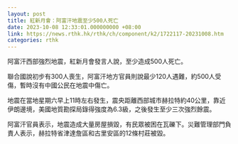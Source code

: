 ```yaml
---
layout: post
title: 紅新月會：阿富汗地震至少500人死亡　
date: 2023-10-08 12:33:01.000000000 +08:00
link: https://news.rthk.hk/rthk/ch/component/k2/1722117-20231008.htm
categories: rthk
---
```


阿富汗西部強烈地震，紅新月會發言人說，至少造成500人死亡。

聯合國說初步有300人喪生，阿富汗地方官員則說最少120人遇難，約500人受傷，暫時沒有中國公民在地震中傷亡。

地震在當地星期六早上11時左右發生，震央距離西部城市赫拉特約40公里，靠近伊朗邊境，美國地質勘探局錄得強度為6.3級，之後發生至少三次強烈餘震。

阿富汗官員表示，地震造成大量房屋損毀，有民眾被困在瓦礫下。災難管理部門負責人表示，赫拉特省津達詹區和古里安區的12條村莊被毀。
